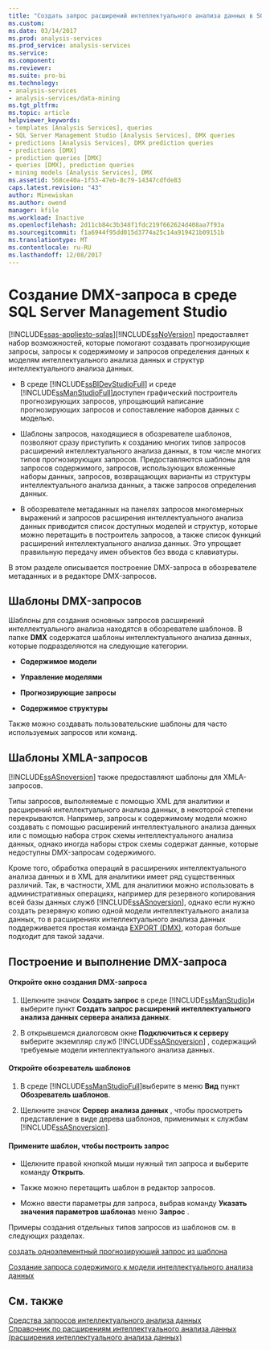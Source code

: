 ```yaml
---
title: "Создать запрос расширений интеллектуального анализа данных в SQL Server Management Studio | Документы Microsoft"
ms.custom: 
ms.date: 03/14/2017
ms.prod: analysis-services
ms.prod_service: analysis-services
ms.service: 
ms.component: 
ms.reviewer: 
ms.suite: pro-bi
ms.technology:
- analysis-services
- analysis-services/data-mining
ms.tgt_pltfrm: 
ms.topic: article
helpviewer_keywords:
- templates [Analysis Services], queries
- SQL Server Management Studio [Analysis Services], DMX queries
- predictions [Analysis Services], DMX prediction queries
- predictions [DMX]
- prediction queries [DMX]
- queries [DMX], prediction queries
- mining models [Analysis Services], DMX
ms.assetid: 568ce40a-1f53-47eb-8c79-14347cdfde83
caps.latest.revision: "43"
author: Minewiskan
ms.author: owend
manager: kfile
ms.workload: Inactive
ms.openlocfilehash: 2d11cb84c3b348f1fdc219f662624d408aa7f93a
ms.sourcegitcommit: f1a6944f95dd015d3774a25c14a919421b09151b
ms.translationtype: MT
ms.contentlocale: ru-RU
ms.lasthandoff: 12/08/2017
---
```

# <a name="create-a-dmx-query-in-sql-server-management-studio"></a>Создание DMX-запроса в среде SQL Server Management Studio
[!INCLUDE[ssas-appliesto-sqlas](../../includes/ssas-appliesto-sqlas.md)][!INCLUDE[ssNoVersion](../../includes/ssnoversion-md.md)] предоставляет набор возможностей, которые помогают создавать прогнозирующие запросы, запросы к содержимому и запросов определения данных к моделям интеллектуального анализа данных и структур интеллектуального анализа данных.  
  
-   В среде [!INCLUDE[ssBIDevStudioFull](../../includes/ssbidevstudiofull-md.md)] и среде [!INCLUDE[ssManStudioFull](../../includes/ssmanstudiofull-md.md)]доступен графический построитель прогнозирующих запросов, упрощающий написание прогнозирующих запросов и сопоставление наборов данных с моделью.  
  
-   Шаблоны запросов, находящиеся в обозревателе шаблонов, позволяют сразу приступить к созданию многих типов запросов расширений интеллектуального анализа данных, в том числе многих типов прогнозирующих запросов. Предоставляются шаблоны для запросов содержимого, запросов, использующих вложенные наборы данных, запросов, возвращающих варианты из структуры интеллектуального анализа данных, а также запросов определения данных.  
  
-   В обозревателе метаданных на панелях запросов многомерных выражений и запросов расширения интеллектуального анализа данных приводится список доступных моделей и структур, которые можно перетащить в построитель запросов, а также список функций расширений интеллектуального анализа данных. Это упрощает правильную передачу имен объектов без ввода с клавиатуры.  
  
 В этом разделе описывается построение DMX-запроса в обозревателе метаданных и в редакторе DMX-запросов.  
  
##  <a name="BKMK_Templates"></a> Шаблоны DMX-запросов  
 Шаблоны для создания основных запросов расширений интеллектуального анализа находятся в обозревателе шаблонов. В папке **DMX** содержатся шаблоны интеллектуального анализа данных, которые подразделяются на следующие категории.  
  
-   **Содержимое модели**  
  
-   **Управление моделями**  
  
-   **Прогнозирующие запросы**  
  
-   **Содержимое структуры**  
  
 Также можно создавать пользовательские шаблоны для часто используемых запросов или команд.  
  
## <a name="xmla-query-templates"></a>Шаблоны XMLA-запросов  
 [!INCLUDE[ssASnoversion](../../includes/ssasnoversion-md.md)] также предоставляют шаблоны для XMLA-запросов.  
  
 Типы запросов, выполняемые с помощью XML для аналитики и расширений интеллектуального анализа данных, в некоторой степени перекрываются. Например, запросы к содержимому модели можно создавать с помощью расширений интеллектуального анализа данных или с помощью набора строк схемы интеллектуального анализа данных, однако иногда наборы строк схемы содержат данные, которые недоступны DMX-запросам содержимого.  
  
 Кроме того, обработка операций в расширениях интеллектуального анализа данных и в XML для аналитики имеет ряд существенных различий. Так, в частности, XML для аналитики можно использовать в административных операциях, например для резервного копирования всей базы данных служб [!INCLUDE[ssASnoversion](../../includes/ssasnoversion-md.md)], однако если нужно создать резервную копию одной модели интеллектуального анализа данных, то в расширениях интеллектуального анализа данных поддерживается простая команда [EXPORT (DMX)](../../dmx/export-dmx.md), которая больше подходит для такой задачи.  
  
##  <a name="BKMK_Building_Queries"></a> Построение и выполнение DMX-запроса  
  
#### <a name="open-a-new-dmx-query-window"></a>Откройте окно создания DMX-запроса  
  
1.  Щелкните значок **Создать запрос** в среде [!INCLUDE[ssManStudio](../../includes/ssmanstudio-md.md)]и выберите пункт **Создать запрос расширений интеллектуального анализа данных сервера анализа данных**.  
  
2.  В открывшемся диалоговом окне **Подключиться к серверу** выберите экземпляр служб [!INCLUDE[ssASnoversion](../../includes/ssasnoversion-md.md)] , содержащий требуемые модели интеллектуального анализа данных.  
  
#### <a name="open-template-explorer"></a>Откройте обозреватель шаблонов  
  
1.  В среде [!INCLUDE[ssManStudioFull](../../includes/ssmanstudiofull-md.md)]выберите в меню **Вид** пункт **Обозреватель шаблонов**.  
  
2.  Щелкните значок **Сервер анализа данных** , чтобы просмотреть представление в виде дерева шаблонов, применимых к службам [!INCLUDE[ssASnoversion](../../includes/ssasnoversion-md.md)].  
  
#### <a name="apply-a-template-to-build-a-query"></a>Примените шаблон, чтобы построить запрос  
  
-   Щелкните правой кнопкой мыши нужный тип запроса и выберите команду **Открыть**.  
  
-   Также можно перетащить шаблон в редактор запросов.  
  
-   Можно ввести параметры для запроса, выбрав команду **Указать значения параметров шаблона**в меню **Запрос** .  
  
 Примеры создания отдельных типов запросов из шаблонов см. в следующих разделах.  
  
 [создать одноэлементный прогнозирующий запрос из шаблона](../../analysis-services/data-mining/create-a-singleton-prediction-query-from-a-template.md)  
  
 [Создание запроса содержимого к модели интеллектуального анализа данных](../../analysis-services/data-mining/create-a-content-query-on-a-mining-model.md)  
  
## <a name="see-also"></a>См. также  
 [Средства запросов интеллектуального анализа данных](../../analysis-services/data-mining/data-mining-query-tools.md)   
 [Справочник по расширениям интеллектуального анализа данных (расширения интеллектуального анализа данных)](../../dmx/data-mining-extensions-dmx-reference.md)  
  
  
